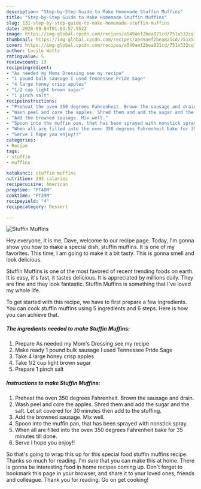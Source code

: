 ```yaml
---
description: "Step-by-Step Guide to Make Homemade Stuffin Muffins"
title: "Step-by-Step Guide to Make Homemade Stuffin Muffins"
slug: 131-step-by-step-guide-to-make-homemade-stuffin-muffins
date: 2020-09-04T01:03:57.952Z
image: https://img-global.cpcdn.com/recipes/a549aef2bea821cd/751x532cq70/stuffin-muffins-recipe-main-photo.jpg
thumbnail: https://img-global.cpcdn.com/recipes/a549aef2bea821cd/751x532cq70/stuffin-muffins-recipe-main-photo.jpg
cover: https://img-global.cpcdn.com/recipes/a549aef2bea821cd/751x532cq70/stuffin-muffins-recipe-main-photo.jpg
author: Lucile Watts
ratingvalue: 5
reviewcount: 13
recipeingredient:
- "As needed my Moms Dressing see my recipe"
- "1 pound bulk sausage I used Tennessee Pride Sage"
- "4 large honey crisp apples"
- "1/2 cup light brown sugar"
- "1 pinch salt"
recipeinstructions:
- "Preheat the oven 350 degrees Fahrenheit. Brown the sausage and drain."
- "Wash peel and core the apples. Shred them and add the sugar and the salt. Let sit covered for 30 minutes then add to the stuffing."
- "Add the browned sausage. Mix well."
- "Spoon into the muffin pan, that has been sprayed with nonstick spray."
- "When all are filled into the oven 350 degrees Fahrenheit bake for 35 minutes till done."
- "Serve I hope you enjoy!!"
categories:
- Recipe
tags:
- stuffin
- muffins

katakunci: stuffin muffins 
nutrition: 293 calories
recipecuisine: American
preptime: "PT40M"
cooktime: "PT39M"
recipeyield: "4"
recipecategory: Dessert

---
```



![Stuffin Muffins](https://img-global.cpcdn.com/recipes/a549aef2bea821cd/751x532cq70/stuffin-muffins-recipe-main-photo.jpg)

Hey everyone, it is me, Dave, welcome to our recipe page. Today, I'm gonna show you how to make a special dish, stuffin muffins. It is one of my favorites. This time, I am going to make it a bit tasty. This is gonna smell and look delicious.

Stuffin Muffins is one of the most favored of recent trending foods on earth. It is easy, it's fast, it tastes delicious. It is appreciated by millions daily. They are fine and they look fantastic. Stuffin Muffins is something that I've loved my whole life.




To get started with this recipe, we have to first prepare a few ingredients. You can cook stuffin muffins using 5 ingredients and 6 steps. Here is how you can achieve that.

##### The ingredients needed to make Stuffin Muffins:

1. Prepare As needed my Mom&#39;s Dressing see my recipe
1. Make ready 1 pound bulk sausage I used Tennessee Pride Sage
1. Take 4 large honey crisp apples
1. Take 1/2 cup light brown sugar
1. Prepare 1 pinch salt




##### Instructions to make Stuffin Muffins:

1. Preheat the oven 350 degrees Fahrenheit. Brown the sausage and drain.
1. Wash peel and core the apples. Shred them and add the sugar and the salt. Let sit covered for 30 minutes then add to the stuffing.
1. Add the browned sausage. Mix well.
1. Spoon into the muffin pan, that has been sprayed with nonstick spray.
1. When all are filled into the oven 350 degrees Fahrenheit bake for 35 minutes till done.
1. Serve I hope you enjoy!!




So that's going to wrap this up for this special food stuffin muffins recipe. Thanks so much for reading. I'm sure that you can make this at home. There is gonna be interesting food in home recipes coming up. Don't forget to bookmark this page in your browser, and share it to your loved ones, friends and colleague. Thank you for reading. Go on get cooking!
